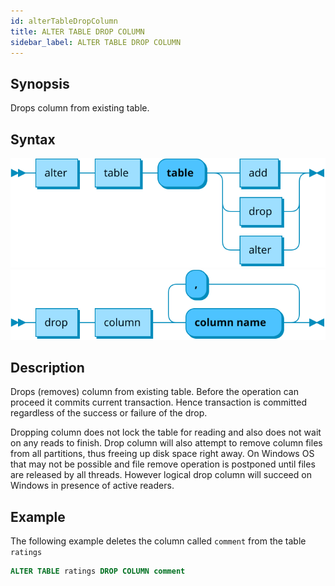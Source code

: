 ```yaml
---
id: alterTableDropColumn
title: ALTER TABLE DROP COLUMN
sidebar_label: ALTER TABLE DROP COLUMN
---
```


## Synopsis

Drops column from existing table.

## Syntax

![alter table syntax](/static/img/alter-table.svg)
![drop column syntax](/static/img/alter-table-drop-column.svg)

## Description

Drops (removes) column from existing table. Before the operation can proceed it commits current transaction. Hence transaction
is committed regardless of the success or failure of the drop.  

Dropping column does not lock the table for reading and also does not wait on any reads to finish. Drop column will also attempt to
remove column files from all partitions, thus freeing up disk space right away. On Windows OS that may not be possible and
file remove operation is postponed until files are released by all threads. However logical drop column will succeed on Windows in
presence of active readers.

## Example
The following example deletes the column called `comment` from the table `ratings`

```sql
ALTER TABLE ratings DROP COLUMN comment
```
